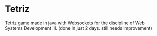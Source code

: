 # Tetriz
Tetriz game made in java with Websockets for the discipline of Web Systems Development III. (done in just 2 days. still needs improvement)
